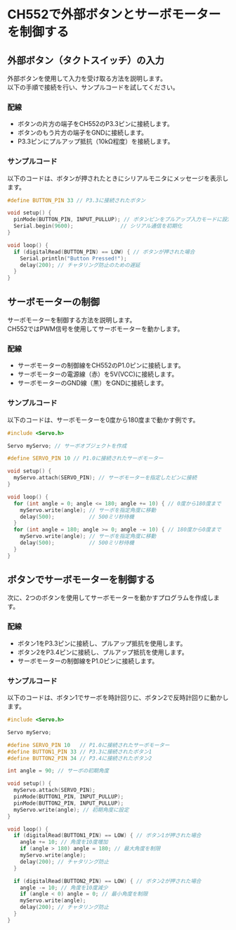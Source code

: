 # CH552で外部ボタンとサーボモーターを制御する

## 外部ボタン（タクトスイッチ）の入力

外部ボタンを使用して入力を受け取る方法を説明します。  
以下の手順で接続を行い、サンプルコードを試してください。

### 配線
- ボタンの片方の端子をCH552のP3.3ピンに接続します。
- ボタンのもう片方の端子をGNDに接続します。
- P3.3ピンにプルアップ抵抗（10kΩ程度）を接続します。

### サンプルコード
以下のコードは、ボタンが押されたときにシリアルモニタにメッセージを表示します。

```cpp
#define BUTTON_PIN 33 // P3.3に接続されたボタン

void setup() {
  pinMode(BUTTON_PIN, INPUT_PULLUP); // ボタンピンをプルアップ入力モードに設定
  Serial.begin(9600);               // シリアル通信を初期化
}

void loop() {
  if (digitalRead(BUTTON_PIN) == LOW) { // ボタンが押された場合
    Serial.println("Button Pressed!");
    delay(200); // チャタリング防止のための遅延
  }
}
```


## サーボモーターの制御

サーボモーターを制御する方法を説明します。  
CH552ではPWM信号を使用してサーボモーターを動かします。

### 配線
- サーボモーターの制御線をCH552のP1.0ピンに接続します。
- サーボモーターの電源線（赤）を5V(VCC)に接続します。
- サーボモーターのGND線（黒）をGNDに接続します。

### サンプルコード
以下のコードは、サーボモーターを0度から180度まで動かす例です。

```cpp
#include <Servo.h>

Servo myServo; // サーボオブジェクトを作成

#define SERVO_PIN 10 // P1.0に接続されたサーボモーター

void setup() {
  myServo.attach(SERVO_PIN); // サーボモーターを指定したピンに接続
}

void loop() {
  for (int angle = 0; angle <= 180; angle += 10) { // 0度から180度まで
    myServo.write(angle); // サーボを指定角度に移動
    delay(500);           // 500ミリ秒待機
  }
  for (int angle = 180; angle >= 0; angle -= 10) { // 180度から0度まで
    myServo.write(angle); // サーボを指定角度に移動
    delay(500);           // 500ミリ秒待機
  }
}
```


## ボタンでサーボモーターを制御する

次に、2つのボタンを使用してサーボモーターを動かすプログラムを作成します。

### 配線
- ボタン1をP3.3ピンに接続し、プルアップ抵抗を使用します。
- ボタン2をP3.4ピンに接続し、プルアップ抵抗を使用します。
- サーボモーターの制御線をP1.0ピンに接続します。

### サンプルコード
以下のコードは、ボタン1でサーボを時計回りに、ボタン2で反時計回りに動かします。

```cpp
#include <Servo.h>

Servo myServo;

#define SERVO_PIN 10   // P1.0に接続されたサーボモーター
#define BUTTON1_PIN 33 // P3.3に接続されたボタン1
#define BUTTON2_PIN 34 // P3.4に接続されたボタン2

int angle = 90; // サーボの初期角度

void setup() {
  myServo.attach(SERVO_PIN);
  pinMode(BUTTON1_PIN, INPUT_PULLUP);
  pinMode(BUTTON2_PIN, INPUT_PULLUP);
  myServo.write(angle); // 初期角度に設定
}

void loop() {
  if (digitalRead(BUTTON1_PIN) == LOW) { // ボタン1が押された場合
    angle += 10; // 角度を10度増加
    if (angle > 180) angle = 180; // 最大角度を制限
    myServo.write(angle);
    delay(200); // チャタリング防止
  }

  if (digitalRead(BUTTON2_PIN) == LOW) { // ボタン2が押された場合
    angle -= 10; // 角度を10度減少
    if (angle < 0) angle = 0; // 最小角度を制限
    myServo.write(angle);
    delay(200); // チャタリング防止
  }
}
```
